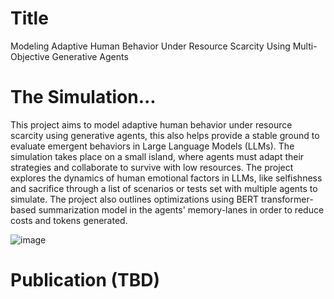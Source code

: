 # Title
Modeling Adaptive Human Behavior Under Resource Scarcity Using Multi-Objective Generative Agents

# The Simulation...
This project aims to model adaptive human behavior under resource scarcity using generative agents, this also helps provide a stable ground to evaluate emergent behaviors in Large Language Models (LLMs). The simulation takes place on a small island, where agents must adapt their strategies and collaborate to survive with low resources. The project explores the dynamics of human emotional factors in LLMs, like selfishness and sacrifice through a list of scenarios or tests set with multiple agents to simulate. The project also outlines optimizations using BERT transformer-based summarization model in the agents' memory-lanes in order to reduce costs and tokens generated.

![image](https://github.com/JoeFarag-00/Moti-CSIM/assets/88057098/6f53874e-09ba-4b19-9e03-2e583de18574)

 
# Publication  (TBD)
